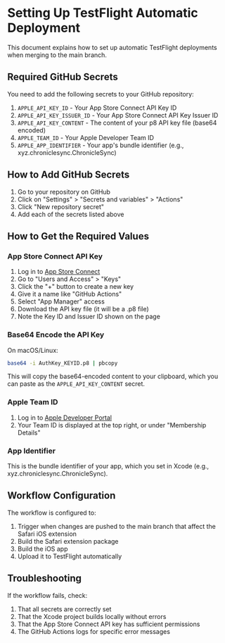 # Setting Up TestFlight Automatic Deployment

This document explains how to set up automatic TestFlight deployments when merging to the main branch.

## Required GitHub Secrets

You need to add the following secrets to your GitHub repository:

1. `APPLE_API_KEY_ID` - Your App Store Connect API Key ID
2. `APPLE_API_KEY_ISSUER_ID` - Your App Store Connect API Key Issuer ID
3. `APPLE_API_KEY_CONTENT` - The content of your p8 API key file (base64 encoded)
4. `APPLE_TEAM_ID` - Your Apple Developer Team ID
5. `APPLE_APP_IDENTIFIER` - Your app's bundle identifier (e.g., xyz.chroniclesync.ChronicleSync)

## How to Add GitHub Secrets

1. Go to your repository on GitHub
2. Click on "Settings" > "Secrets and variables" > "Actions"
3. Click "New repository secret"
4. Add each of the secrets listed above

## How to Get the Required Values

### App Store Connect API Key

1. Log in to [App Store Connect](https://appstoreconnect.apple.com/)
2. Go to "Users and Access" > "Keys"
3. Click the "+" button to create a new key
4. Give it a name like "GitHub Actions"
5. Select "App Manager" access
6. Download the API key file (it will be a .p8 file)
7. Note the Key ID and Issuer ID shown on the page

### Base64 Encode the API Key

On macOS/Linux:
```bash
base64 -i AuthKey_KEYID.p8 | pbcopy
```

This will copy the base64-encoded content to your clipboard, which you can paste as the `APPLE_API_KEY_CONTENT` secret.

### Apple Team ID

1. Log in to [Apple Developer Portal](https://developer.apple.com/account)
2. Your Team ID is displayed at the top right, or under "Membership Details"

### App Identifier

This is the bundle identifier of your app, which you set in Xcode (e.g., xyz.chroniclesync.ChronicleSync).

## Workflow Configuration

The workflow is configured to:

1. Trigger when changes are pushed to the main branch that affect the Safari iOS extension
2. Build the Safari extension package
3. Build the iOS app
4. Upload it to TestFlight automatically

## Troubleshooting

If the workflow fails, check:

1. That all secrets are correctly set
2. That the Xcode project builds locally without errors
3. That the App Store Connect API key has sufficient permissions
4. The GitHub Actions logs for specific error messages